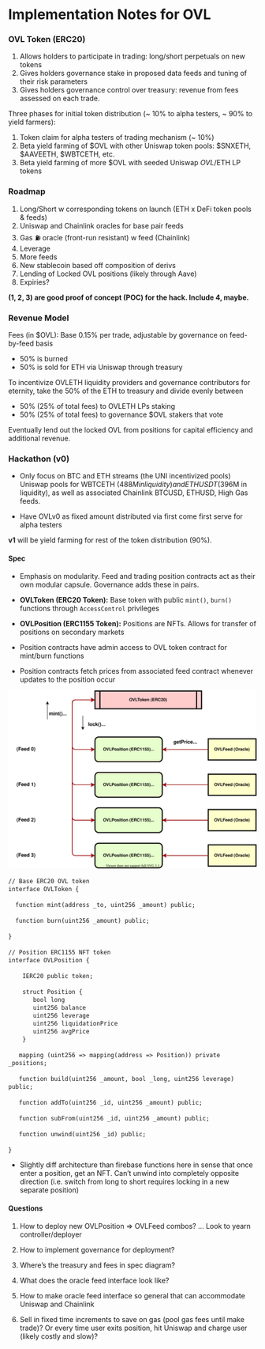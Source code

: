 # Implementation Notes for OVL

### OVL Token (ERC20)

1. Allows holders to participate in trading: long/short perpetuals on new tokens
2. Gives holders governance stake in proposed data feeds and tuning of their risk parameters
3. Gives holders governance control over treasury: revenue from fees assessed on each trade.

Three phases for initial token distribution (~ 10% to alpha testers, ~ 90% to yield farmers):
1. Token claim for alpha testers of trading mechanism (~ 10%)
2. Beta yield farming of $OVL with other Uniswap token pools: $SNXETH, $AAVEETH, $WBTCETH, etc.
3. Beta yield farming of more $OVL with seeded Uniswap $OVL/$ETH LP tokens

### Roadmap
1. Long/Short w corresponding tokens on launch (ETH x DeFi token pools & feeds)
2. Uniswap and Chainlink oracles for base pair feeds
3. Gas ⛽️ oracle (front-run resistant) w feed (Chainlink)
4. Leverage
5. More feeds
6. New stablecoin based off composition of derivs
7. Lending of Locked OVL positions (likely through Aave)
8. Expiries?

**(1, 2, 3) are good proof of concept (POC) for the hack. Include 4, maybe.**

### Revenue Model

Fees (in $OVL): Base 0.15% per trade, adjustable by governance on feed-by-feed basis

- 50% is burned
- 50% is sold for ETH via Uniswap through treasury

To incentivize OVLETH liquidity providers and governance contributors for eternity, take the 50% of the ETH to treasury and divide evenly between
- 50% (25% of total fees) to OVLETH LPs staking
- 50% (25% of total fees) to governance $OVL stakers that vote

Eventually lend out the locked OVL from positions for capital efficiency and additional revenue.

### Hackathon (v0)

- Only focus on BTC and ETH streams (the UNI incentivized pools) Uniswap pools for WBTCETH ($488M in liquidity) and ETHUSDT ($396M in liquidity), as well as associated Chainlink BTCUSD, ETHUSD, High Gas feeds.

- Have OVLv0 as fixed amount distributed via first come first serve for alpha testers

**v1** will be yield farming for rest of the token distribution (90%).

#### Spec

- Emphasis on modularity. Feed and trading position contracts act as their own modular capsule. Governance adds these in pairs.

- **OVLToken (ERC20 Token):** Base token with public `mint()`, `burn()` functions through `AccessControl` privileges

- **OVLPosition (ERC1155 Token):** Positions are NFTs. Allows for transfer of positions on secondary markets

- Position contracts have admin access to OVL token contract for mint/burn functions

- Position contracts fetch prices from associated feed contract whenever updates to the position occur


![spec](OVL.svg)


```
// Base ERC20 OVL token
interface OVLToken {

  function mint(address _to, uint256 _amount) public;

  function burn(uint256 _amount) public;

}

// Position ERC1155 NFT token
interface OVLPosition {

    IERC20 public token;

    struct Position {
       bool long
       uint256 balance
       uint256 leverage
       uint256 liquidationPrice
       uint256 avgPrice
    }

   mapping (uint256 => mapping(address => Position)) private _positions;

   function build(uint256 _amount, bool _long, uint256 leverage) public;

   function addTo(uint256 _id, uint256 _amount) public;

   function subFrom(uint256 _id, uint256 _amount) public;

   function unwind(uint256 _id) public;

}
```

- Slightly diff architecture than firebase functions here in sense that once enter a position, get an NFT. Can’t unwind into completely opposite direction (i.e. switch from long to short requires locking in a new separate position)


#### Questions
1. How to deploy new OVLPosition => OVLFeed combos? ... Look to yearn controller/deployer

2. How to implement governance for deployment?

3. Where’s the treasury and fees in spec diagram?

4. What does the oracle feed interface look like?

5. How to make oracle feed interface so general that can accommodate Uniswap and Chainlink

6. Sell in fixed time increments to save on gas (pool gas fees until make trade)? Or every time user exits position, hit Uniswap and charge user (likely costly and slow)?
